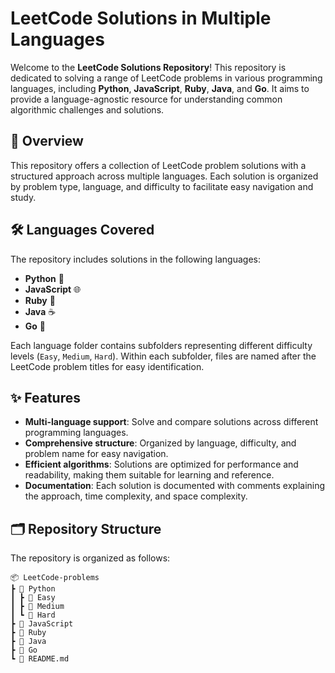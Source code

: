 
# LeetCode Solutions in Multiple Languages

Welcome to the **LeetCode Solutions Repository**! This repository is dedicated to solving a range of LeetCode problems in various programming languages, including **Python**, **JavaScript**, **Ruby**, **Java**, and **Go**. It aims to provide a language-agnostic resource for understanding common algorithmic challenges and solutions.

## 📖 Overview

This repository offers a collection of LeetCode problem solutions with a structured approach across multiple languages. Each solution is organized by problem type, language, and difficulty to facilitate easy navigation and study.


## 🛠️ Languages Covered

The repository includes solutions in the following languages:
- **Python** 🐍
- **JavaScript** 🌐
- **Ruby** 💎
- **Java** ☕
- **Go** 🐹

Each language folder contains subfolders representing different difficulty levels (`Easy`, `Medium`, `Hard`). Within each subfolder, files are named after the LeetCode problem titles for easy identification.

## ✨ Features

- **Multi-language support**: Solve and compare solutions across different programming languages.
- **Comprehensive structure**: Organized by language, difficulty, and problem name for easy navigation.
- **Efficient algorithms**: Solutions are optimized for performance and readability, making them suitable for learning and reference.
- **Documentation**: Each solution is documented with comments explaining the approach, time complexity, and space complexity.

## 🗂 Repository Structure

The repository is organized as follows:
```
📦 LeetCode-problems 
┣ 📂 Python 
┃ ┣ 📂 Easy
┃ ┣ 📂 Medium
┃ ┗ 📂 Hard
┣ 📂 JavaScript
┣ 📂 Ruby 
┣ 📂 Java 
┣ 📂 Go 
┗ 📜 README.md  